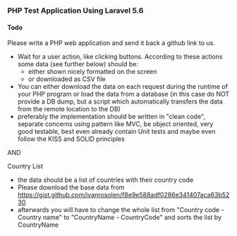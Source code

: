 ### PHP Test Application Using Laravel 5.6
#### Todo
Please write a PHP web application and send it back a github link to us.

- Wait for a user action, like clicking buttons. According to these actions some data (see further below) should be:
    - either shown nicely formatted on the screen
    - or downloaded as CSV file
- You can either download the data on each request during the runtime of your PHP program or load the data from a database (in this case do NOT provide a DB dump, but a script which automatically transfers the data from the remote location to the DB)
- preferably the implementation should be written in "clean code", separate concerns using pattern like MVC, be object oriented, very good testable, best even already contain Unit tests and maybe even follow the KISS and SOLID principles

AND

Country List
- the data should be a list of countries with their country code
- Please download the base data from https://gist.github.com/ivanrosolen/f8e9e588adf0286e341407aca63b5230
- afterwards you will have to change the whole list from "Country code - Country name" to "CountryName - CountryCode" and sorts the list by CountryName
